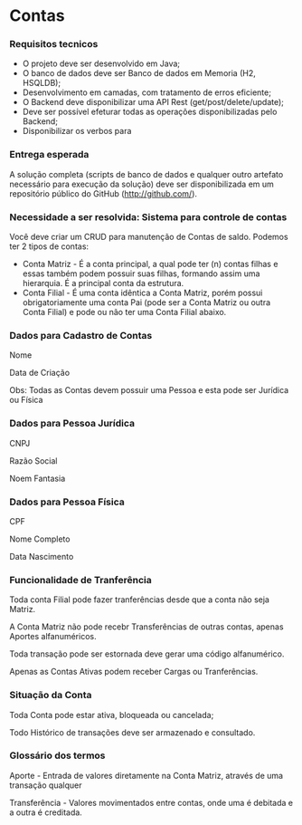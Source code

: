 # Contas

### Requisitos tecnicos
- O projeto deve ser desenvolvido em Java;
- O banco de dados deve ser Banco de dados em Memoria (H2, HSQLDB);
- Desenvolvimento em camadas, com tratamento de erros eficiente;
- O Backend deve disponibilizar uma API Rest (get/post/delete/update);
- Deve ser possível efeturar todas as operações disponibilizadas pelo Backend;
- Disponibilizar os verbos para

### Entrega esperada
A solução completa (scripts de banco de dados e qualquer outro artefato necessário para execução da solução) deve ser disponibilizada em um repositório público do GitHub (http://github.com/). 


### Necessidade a ser resolvida: Sistema para controle de contas
Você deve criar um CRUD para manutenção de Contas de saldo. Podemos ter 2 tipos de contas:

- Conta Matriz -  É a conta principal, a qual pode ter (n) contas filhas e essas também podem possuir suas filhas, formando assim uma hierarquia. É a principal conta da estrutura.
- Conta Filial - É uma conta idêntica a Conta Matriz, porém possui obrigatoriamente uma conta Pai (pode ser a Conta Matriz ou outra Conta Filial) e pode ou não ter uma Conta Filial abaixo.

### Dados para Cadastro de Contas

Nome

Data de Criação

Obs: Todas as Contas devem possuir uma Pessoa e esta pode ser Jurídica ou Física


### Dados para Pessoa Jurídica

CNPJ

Razão Social

Noem Fantasia


### Dados para Pessoa Física

CPF

Nome Completo

Data Nascimento


### Funcionalidade de Tranferência

Toda conta Filial pode fazer tranferências desde que a conta não seja Matriz. 

A Conta Matriz não pode recebr Transferências de outras contas, apenas Aportes alfanuméricos.

Toda transação pode ser estornada deve gerar uma código alfanumérico.

Apenas as Contas Ativas podem receber Cargas ou Tranferências.


### Situação da Conta
Toda Conta pode estar ativa, bloqueada ou cancelada;

Todo Histórico de transações deve ser armazenado e consultado.

### Glossário dos termos

Aporte - Entrada de valores diretamente na Conta Matriz, através de uma transação qualquer 

Transferência - Valores movimentados entre contas, onde uma é debitada e a outra é creditada.

